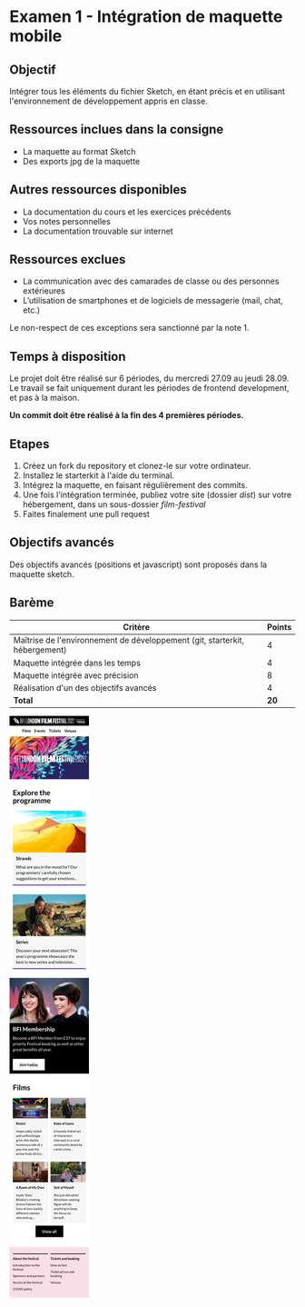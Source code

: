 # Examen 1 - Intégration de maquette mobile

## Objectif

Intégrer tous les éléments du fichier Sketch, en étant précis et en utilisant l'environnement de développement appris en classe.

## Ressources inclues dans la consigne

- La maquette au format Sketch
- Des exports jpg de la maquette

## Autres ressources disponibles

- La documentation du cours et les exercices précédents
- Vos notes personnelles
- La documentation trouvable sur internet

## Ressources exclues

- La communication avec des camarades de classe ou des personnes extérieures
- L’utilisation de smartphones et de logiciels de messagerie (mail, chat, etc.)

Le non-respect de ces exceptions sera sanctionné par la note 1.

## Temps à disposition

Le projet doit être réalisé sur 6 périodes, du mercredi 27.09 au jeudi 28.09.
Le travail se fait uniquement durant les périodes de frontend development, et pas à la maison.

**Un commit doit être réalisé à la fin des 4 premières périodes.**

## Etapes

1. Créez un fork du repository et clonez-le sur votre ordinateur.
2. Installez le starterkit à l'aide du terminal.
3. Intégrez la maquette, en faisant régulièrement des commits.
4. Une fois l'intégration terminée, publiez votre site (dossier _dist_) sur votre hébergement, dans un sous-dossier _film-festival_
5. Faites finalement une pull request

## Objectifs avancés

Des objectifs avancés (positions et javascript) sont proposés dans la maquette sketch.

## Barème

| Critère                                                                     | Points |
| --------------------------------------------------------------------------- | ------ |
| Maîtrise de l'environnement de développement (git, starterkit, hébergement) | 4      |
| Maquette intégrée dans les temps                                            | 4      |
| Maquette intégrée avec précision                                            | 8      |
| Réalisation d'un des objectifs avancés                                      | 4      |
| **Total**                                                                   | **20** |

![](maquette%401x.jpg)
